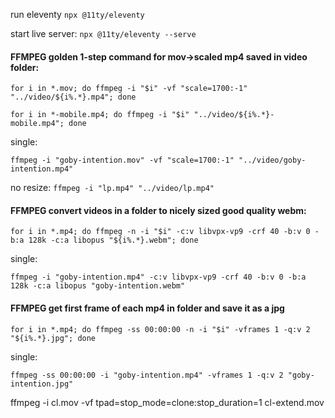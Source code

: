 run eleventy
`npx @11ty/eleventy`

start live server:
`npx @11ty/eleventy --serve`


#### FFMPEG golden 1-step command for mov->scaled mp4 saved in video folder:
`for i in *.mov; do ffmpeg -i "$i" -vf "scale=1700:-1" "../video/${i%.*}.mp4"; done`

`for i in *-mobile.mp4; do ffmpeg -i "$i" "../video/${i%.*}-mobile.mp4"; done`

single:

`ffmpeg -i "goby-intention.mov" -vf "scale=1700:-1" "../video/goby-intention.mp4"`

no resize:
`ffmpeg -i "lp.mp4" "../video/lp.mp4"`

#### FFMPEG convert videos in a folder to nicely sized good quality webm:
`for i in *.mp4; do ffmpeg -n -i "$i" -c:v libvpx-vp9 -crf 40 -b:v 0 -b:a 128k -c:a libopus "${i%.*}.webm"; done`

single:

`ffmpeg -i "goby-intention.mp4" -c:v libvpx-vp9 -crf 40 -b:v 0 -b:a 128k -c:a libopus "goby-intention.webm"`

#### FFMPEG get first frame of each mp4 in folder and save it as a jpg
`for i in *.mp4; do ffmpeg -ss 00:00:00 -n -i "$i" -vframes 1 -q:v 2 "${i%.*}.jpg"; done`

single:

`ffmpeg -ss 00:00:00 -i "goby-intention.mp4" -vframes 1 -q:v 2 "goby-intention.jpg"`




ffmpeg -i cl.mov -vf tpad=stop_mode=clone:stop_duration=1 cl-extend.mov
